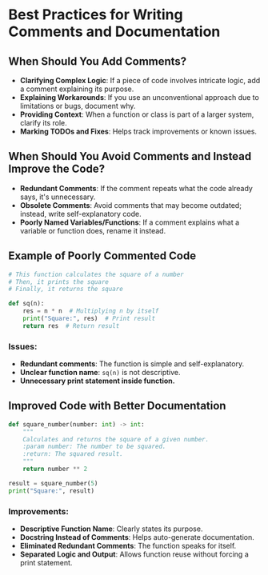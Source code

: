 # Best Practices for Writing Comments and Documentation

## When Should You Add Comments?

- **Clarifying Complex Logic**: If a piece of code involves intricate logic, add a comment explaining its purpose.
- **Explaining Workarounds**: If you use an unconventional approach due to limitations or bugs, document why.
- **Providing Context**: When a function or class is part of a larger system, clarify its role.
- **Marking TODOs and Fixes**: Helps track improvements or known issues.

## When Should You Avoid Comments and Instead Improve the Code?

- **Redundant Comments**: If the comment repeats what the code already says, it's unnecessary.
- **Obsolete Comments**: Avoid comments that may become outdated; instead, write self-explanatory code.
- **Poorly Named Variables/Functions**: If a comment explains what a variable or function does, rename it instead.

## Example of Poorly Commented Code

```python
# This function calculates the square of a number
# Then, it prints the square
# Finally, it returns the square

def sq(n):
    res = n * n  # Multiplying n by itself
    print("Square:", res)  # Print result
    return res  # Return result
```

### Issues:

- **Redundant comments**: The function is simple and self-explanatory.
- **Unclear function name**: `sq(n)` is not descriptive.
- **Unnecessary print statement inside function.**

## Improved Code with Better Documentation

```python
def square_number(number: int) -> int:
    """
    Calculates and returns the square of a given number.
    :param number: The number to be squared.
    :return: The squared result.
    """
    return number ** 2

result = square_number(5)
print("Square:", result)
```

### Improvements:

- **Descriptive Function Name**: Clearly states its purpose.
- **Docstring Instead of Comments**: Helps auto-generate documentation.
- **Eliminated Redundant Comments**: The function speaks for itself.
- **Separated Logic and Output**: Allows function reuse without forcing a print statement.
